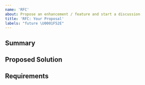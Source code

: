 ```yaml
---
name: 'RFC'
about: Propose an enhancement / feature and start a discussion
title: 'RFC: Your Proposal'
labels: "future \U0001F52E"
---
```


<!--
  🚨 RFCs are for proposed changes (not bugs or questions)
  Specifically they are whenever you'd like to see new features
  being added to urql, or enable new use-cases.
  They're also relevant whenever @urql/core is changed, since
  changes to e.g. the `Client` or `Exchange` types are kept rare
  and lean.
-->

## Summary

<!--
  Describe in a couple of words *what* you're proposing.
  If relevant, include *why* this should be addressed now.
  The problem should be clearly stated and the solution
  should be summarised.
-->

## Proposed Solution

<!--
  Explain the solution you're proposing in detail.
  *How* will this change be implemented, and how does it work?
-->

## Requirements

<!--
  This section is *optional*.
  But if your proposed solution has multiple ways
  of being implemented, you don't want to state how
  it may be implemented, or you don't know yet how
  it will be implemented, then:
  *List* what the implementation needs to achieve to fulfil this RFC;
-->
